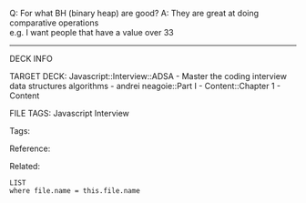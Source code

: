 Q: For what BH (binary heap) are good?
A: They are great at doing comparative operations  
e.g. I want people that have a value over 33
<!--ID: 1690026322342-->

---

DECK INFO

TARGET DECK: Javascript::Interview::ADSA - Master the coding interview data structures algorithms - andrei neagoie::Part I - Content::Chapter 1 - Content

FILE TAGS: Javascript Interview

Tags:

Reference:

Related:

```dataview
LIST
where file.name = this.file.name
```
